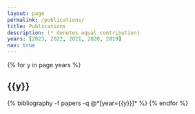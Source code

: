 ```yaml
---
layout: page
permalink: /publications/
title: Publications
description: (* denotes equal contribution)
years: [2023, 2022, 2021, 2020, 2019]
nav: true
---
```


<div class="publications">

{% for y in page.years %}
  <h2 class="year">{{y}}</h2>
  {% bibliography -f papers -q @*[year={{y}}]* %}
{% endfor %}

</div>
